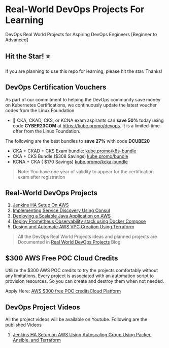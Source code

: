 # Real-World DevOps Projects For Learning

DevOps Real World Projects for Aspiring DevOps Engineers [Beginner to Advanced]

## Hit the Star! ⭐
If you are planning to use this repo for learning, please hit the star. Thanks!

## DevOps Certification Vouchers

As part of our commitment to helping the DevOps community save money on Kubernetes Certifications, we continuously update the latest voucher codes from the Linux Foundation

- 🚀  CKA, CKAD, CKS, or KCNA exam aspirants can **save 50%** today using code **CYBER23COM** at https://kube.promo/devops. It is a limited-time offer from the Linux Foundation.

The following are the best bundles to **save 27%** with code **DCUBE20**

- CKA + CKAD + CKS Exam bundle: [kube.promo/k8s-bundle](https://kube.promo/k8s-bundle)
- CKA + CKS Bundle ($308 Savings) [kube.promo/bundle](https://kube.promo/bundle)
- KCNA + CKA ( $170 Savings) [kube.promo/kcka-bundle](https://kube.promo/kcna-cka)

>Note: You have one year of validity to appear for the certification exam after registration

## Real-World DevOps Projects 

1. [Jenkins HA Setup On AWS](https://github.com/techiescamp/devops-projects/tree/main/01-jenkins-setup)
2. [Implementing Service Discovery Using Consul](https://github.com/techiescamp/devops-projects/tree/main/02-consul-sevice-discovery)
3. [Deploying a Scalable Java Application on AWS](https://github.com/techiescamp/devops-projects/tree/main/03-scalable-java-app)
4. [Deploy Prometheus Observability stack using Docker Compose](https://github.com/techiescamp/devops-projects/tree/main/04-prometheus-observability-stack)
5. [Design and Automate AWS VPC Creation Using Terraform](https://github.com/techiescamp/devops-projects/tree/main/05-aws-vpc-design-and-automation)


> All the DevOps Real World Projects ideas and planned projects are Documented in [Real World DevOps Projects](https://devopscube.com/devops-projects/) Blog

## $300 AWS Free POC Cloud Credits

Utilize the $300 AWS POC credits to try the projects comfortably without any limitations. Every project is associated with an automation script to provision resources. So you can create and destroy them when not needed.

Apply Here: [AWS $300 free POC creditsCloud Platform](https://pages.awscloud.com/GLOBAL_NCA_LN_ARRC-program-A300-2023.html)

## DevOps Project Videos

All the project videos will be available on Youtube. Following are the published Videos

1. [Jenkins HA Setup on AWS Using Autoscaling Group Using Packer, Ansible, and Terraform](https://www.youtube.com/watch?v=GLMJhF_cZ5M)


